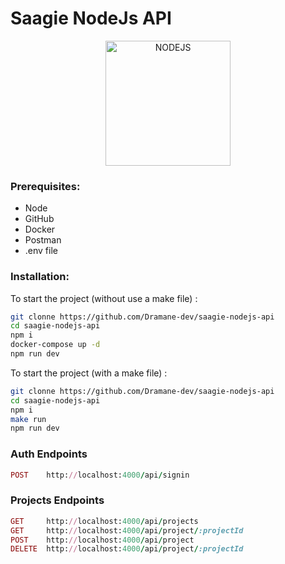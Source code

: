 # Saagie NodeJs API

<p align="center">
  <img 
        alt="NODEJS" 
        width="200" 
        height="200"
        src="https://cdn.jsdelivr.net/gh/devicons/devicon/icons/nodejs/nodejs-original-wordmark.svg"
        style="margin-left: auto; margin-right: auto"
    />
</p>

### Prerequisites:

-   Node
-   GitHub
-   Docker
-   Postman
-   .env file

### Installation:

To start the project (without use a make file) :

```bash
git clonne https://github.com/Dramane-dev/saagie-nodejs-api
cd saagie-nodejs-api
npm i
docker-compose up -d
npm run dev
```

To start the project (with a make file) :

```bash
git clonne https://github.com/Dramane-dev/saagie-nodejs-api
cd saagie-nodejs-api
npm i
make run
npm run dev
```

### Auth Endpoints

```ruby
POST    http://localhost:4000/api/signin
```

### Projects Endpoints

```ruby
GET     http://localhost:4000/api/projects
GET     http://localhost:4000/api/project/:projectId
POST    http://localhost:4000/api/project
DELETE  http://localhost:4000/api/project/:projectId
```
